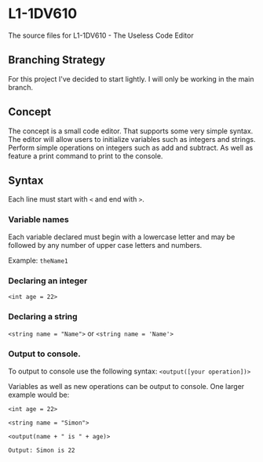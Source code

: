 # L1-1DV610
The source files for L1-1DV610 - The Useless Code Editor

## Branching Strategy
For this project I've decided to start lightly. I will only be working in the main branch.

## Concept
The concept is a small code editor. That supports some very simple syntax. The editor will allow users to initialize variables such as integers and strings.
Perform simple operations on integers such as add and subtract. As well as feature a print command to print to the console.

## Syntax
Each line must start with `<` and end with `>`.

### Variable names
Each variable declared must begin with a lowercase letter and may be followed by any number of upper case letters and numbers.

Example: `theName1`

### Declaring an integer
`<int age = 22>`

### Declaring a string
`<string name = "Name">` or `<string name = 'Name'>`

### Output to console.
To output to console use the following syntax: `<output([your operation])>`

Variables as well as new operations can be output to console. One larger example would be:

`<int age = 22>`

`<string name = "Simon">`

`<output(name + " is " + age)>`

`Output: Simon is 22`
